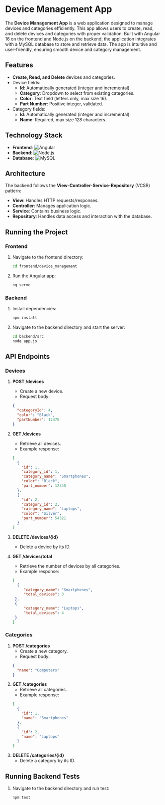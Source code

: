 # Device Management App

The **Device Management App** is a web application designed to manage devices and categories efficiently. This app allows users to create, read, and delete devices and categories with proper validation. Built with Angular 16 on the frontend and Node.js on the backend, the application integrates with a MySQL database to store and retrieve data. The app is intuitive and user-friendly, ensuring smooth device and category management.

## Features

- **Create, Read, and Delete** devices and categories.
- Device fields: 
  - **Id**: Automatically generated (integer and incremental).
  - **Category**: Dropdown to select from existing categories.
  - **Color**: Text field (letters only, max size 16).
  - **Part Number**: Positive integer, validated.
- Category fields:
  - **Id**: Automatically generated (integer and incremental).
  - **Name**: Required, max size 128 characters.
  
## Technology Stack

- **Frontend**: ![Angular](https://img.shields.io/badge/Angular-13C7D2?style=for-the-badge&logo=angular&logoColor=white)
- **Backend**: ![Node.js](https://img.shields.io/badge/Node.js-339933?style=for-the-badge&logo=node.js&logoColor=white)
- **Database**: ![MySQL](https://img.shields.io/badge/MySQL-4479A1?style=for-the-badge&logo=mysql&logoColor=white)

## Architecture

The backend follows the **View-Controller-Service-Repository** (VCSR) pattern:

- **View**: Handles HTTP requests/responses.
- **Controller**: Manages application logic.
- **Service**: Contains business logic.
- **Repository**: Handles data access and interaction with the database.

## Running the Project

### Frontend
1. Navigate to the frontend directory:
   ```bash
   cd frontend/device_management
2. Run the Angular app:
   ```bash
   ng serve
### Backend
1. Install dependencies:
   ```bash
   npm install
2. Navigate to the backend directory and start the server:
   ```bash
   cd backend/src
   node app.js

## API Endpoints

### Devices

1. **POST /devices**
   - Create a new device.
   - Request body:
   ```json
   {
     "categoryId": 4,
     "color": "Black",
     "partNumber": 12478
   }

2. **GET /devices**
   - Retrieve all devices.
   - Example response:
   ```json
   [
     {
       "id": 1,
       "category_id": 1,
       "category_name": "Smartphones",
       "color": "Black",
       "part_number": 12345
     },
     {
       "id": 2,
       "category_id": 2,
       "category_name": "Laptops",
       "color": "Silver",
       "part_number": 54321
     }
   ]

3. **DELETE /devices/{id}**
   - Delete a device by its ID.
  
4. **GET /devices/total**
   - Retrieve the number of devices by all categories.
   - Example response:
   ```json
   [
     {
        "category_name": "Smartphones",
        "total_devices": 3
    },
    {
        "category_name": "Laptops",
        "total_devices": 4
    }
   ]

### Categories

1. **POST /categories**
   - Create a new category.
   - Request body:
   ```json
   {
     "name": "Computers"
   }


2. **GET /categories**
   - Retrieve all categories.
   - Example response:
   ```json
   [
     {
       "id": 1,
       "name": "Smartphones"
     },
     {
       "id": 2,
       "name": "Laptops"
     }
   ]

3. **DELETE /categories/{id}**
   - Delete a category by its ID.

## Running Backend Tests

1. Navigate to the backend directory and run test:
   ```bash
   npm test
